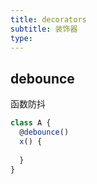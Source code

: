 ```yaml
---
title: decorators
subtitle: 装饰器
type: 
---
```


## debounce

函数防抖

```ts
class A {
  @debounce()
  x() {
  
  }
}
```

